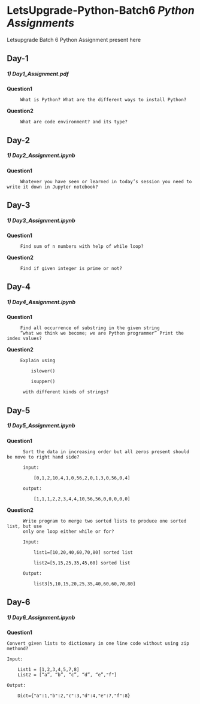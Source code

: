# LetsUpgrade-Python-Batch6 *Python Assignments*
Letsupgrade Batch 6 Python Assignment present here

## **Day-1**

##### 1) Day1_Assignment.pdf
   **Question1**
   
         What is Python? What are the different ways to install Python?
         
   **Question2**
   
         What are code environment? and its type?
   


## **Day-2**

##### 1) Day2_Assignment.ipynb
   **Question1**
   
         Whatever you have seen or learned in today’s session you need to write it down in Jupyter notebook?
         
         
## **Day-3**

##### 1) Day3_Assignment.ipynb
   **Question1**
   
         Find sum of n numbers with help of while loop?
         
   **Question2**
   
         Find if given integer is prime or not?  
         
## **Day-4**

##### 1) Day4_Assignment.ipynb
   **Question1**
   
         Find all occurrence of substring in the given string 
         “what we think we become; we are Python programmer” Print the index values?
         
   **Question2**
   
         Explain using

             islower()

             isupper()

          with different kinds of strings?
          
          
## **Day-5**

##### 1) Day5_Assignment.ipynb
   **Question1**
   
          Sort the data in increasing order but all zeros present should be move to right hand side?
          
          input:
          
              [0,1,2,10,4,1,0,56,2,0,1,3,0,56,0,4]
              
          output:
          
              [1,1,1,2,2,3,4,4,10,56,56,0,0,0,0,0]
         
   **Question2**
   
          Write program to merge two sorted lists to produce one sorted list, but use 
          only one loop either while or for?
          
          Input:
          
              list1=[10,20,40,60,70,80] sorted list
         
              list2=[5,15,25,35,45,60] sorted list
          
          Output:
  
              list3[5,10,15,20,25,35,40,60,60,70,80]


## **Day-6**

##### 1) Day6_Assignment.ipynb
   **Question1**

	Convert given lists to dictionary in one line code without using zip methond?

	Input:

		List1 = [1,2,3,4,5,7,8]
		List2 = [“a”, “b”, “c”, “d”, “e”,"f"]

	Output:
	
		Dict={"a":1,"b":2,"c":3,"d":4,"e":7,"f":8}


